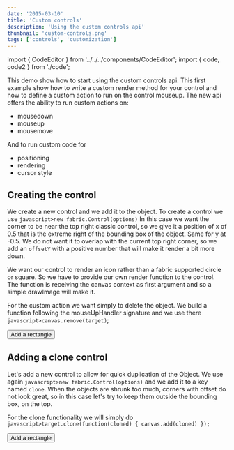 ```yaml
---
date: '2015-03-10'
title: 'Custom controls'
description: 'Using the custom controls api'
thumbnail: 'custom-controls.png'
tags: ['controls', 'customization']
---
```


import { CodeEditor } from '../../../components/CodeEditor';
import { code, code2 } from './code';

This demo show how to start using the custom controls api.
This first example show how to write a custom render method for your control and how to define a custom action to run on the control mouseup.
The new api offers the ability to run custom actions on:

- mousedown
- mouseup
- mousemove

And to run custom code for

- positioning
- rendering
- cursor style

## Creating the control

We create a new control and we add it to the object.
To create a control we use `javascript>new fabric.Control(options)`
In this case we want the corner to be near the top right classic control, so we give it a position of x of 0.5 that is the extreme right of the bounding box of the object.
Same for y at -0.5. We do not want it to overlap with the current top right corner, so we add an `offsetY` with a positive number that will make it render a bit more down.

We want our control to render an icon rather than a fabric supported circle or square.
So we have to provide our own render function to the control.
The function is receiving the canvas context as first argument and so a simple drawImage will make it.

For the custom action we want simply to delete the object.
We build a function following the mouseUpHandler signature and we use there `javascript>canvas.remove(target)`;

<div className="controls">
  <p>
    <button id="add">Add a rectangle</button>
  </p>
</div>
<CodeEditor code={code} canvasId="test1" >
    <canvas  width="600" height="500" id="test1"></canvas>
</CodeEditor>

## Adding a clone control

Let's add a new control to allow for quick duplication of the Object.
We use again `javascript>new fabric.Control(options)` and we add it to a key named `clone`.
When the objects are shrunk too much, corners with offset do not look great, so in this case
let's try to keep them outside the bounding box, on the top.

For the clone functionality we will simply do `javascript>target.clone(function(cloned) { canvas.add(cloned) });`

<div className="controls">
    <p>
      <button id="add2">Add a rectangle</button>
    </p>
  </div>
<CodeEditor code={code2} canvasId="test2" >
    <canvas  width="600" height="500" id="test2"></canvas>
</CodeEditor>
